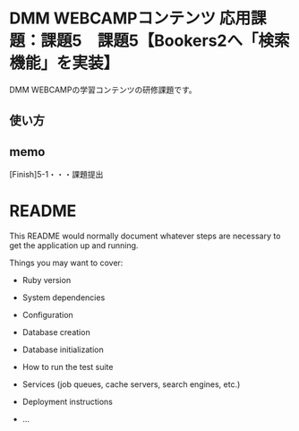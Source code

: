 # DMM WEBCAMPコンテンツ 応用課題：課題5　課題5【Bookers2へ「検索機能」を実装】
DMM WEBCAMPの学習コンテンツの研修課題です。
## 使い方

## memo
[Finish]5-1・・・課題提出
# README

This README would normally document whatever steps are necessary to get the
application up and running.

Things you may want to cover:

* Ruby version

* System dependencies

* Configuration

* Database creation

* Database initialization

* How to run the test suite

* Services (job queues, cache servers, search engines, etc.)

* Deployment instructions

* ...
